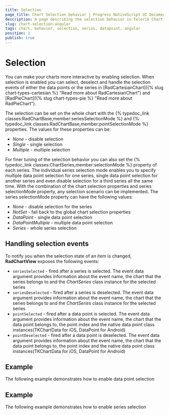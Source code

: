 ```yaml
---
title: Selection
page_title: Chart Selection behavior | Progress NativeScript UI Documentation
description: A page describing the selection behavior in Telerik Chart for NativeScript
slug: chart-selection-angular
tags: chart, behavior, selection, series, datapoint, angular
position: 1
publish: true
---
```


# Selection

You can make your charts more interactive by enabling selection. 
When selection is enabled you can select, deselect and handle the selection events of either the data points or the series in [RadCartesianChart]({% slug chart-types-cartesian %} "Read more about RadCartesianChart") and 
[RadPieChart]({% slug chart-types-pie %} "Read more about RadPieChart"). 

The selection can be set on the whole chart with the {% typedoc_link classes:RadChartBase,member:seriesSelectionMode %} and {% typedoc_link classes:RadChartBase,member:pointSelectionMode %} properties. The values for these properties can be:
* *None* - disable selection
* *Single* - single selection
* *Multiple* - multiple selection

For finer tuning of the selection behavior you can also set the {% typedoc_link classes:ChartSeries,member:selectionMode %} property of each series. The individual series selection mode enables you to specify multiple data point selection for one series, single data point selection for another series and even disable selection for a third series all the same time. With the combination of the chart selection properties and series selectionMode property, any selection scenario can be implemented. The series selectionMode property can have the following values:
* *None* - disable selection for the series
* *NotSet* - fall back to the global chart selection properties
* *DataPoint* -  single data point selection
* *DataPointMultiple* - multiple data point selection
* *Series* - whole series selection

## Handling selection events

To notify you when the selection state of an item is changed, **RadChartView** exposes the following events:
- `seriesSelected` - fired after a series is selected. 
The event data argument provides information about the event name, the chart that the series belongs to and the *ChartSeries* class instance for the selected series
- `seriesDeselected` - fired after a series is deselected. 
The event data argument provides information about the event name, the chart that the series belongs to and the *ChartSeries* class instance for the selected series
- `pointSelected` - fired after a data point is selected. 
The event data argument provides information about the event name, the chart that the data point belongs to, the point index and the native data point class instances(TKChartData for iOS, DataPoint for Android)
- `pointDeselected` - fired after a data point is deselected. 
The event data argument provides information about the event name, the chart that the data point belongs to, the point index and the native data point class instances(TKChartData for iOS, DataPoint for Android)

## Example 
The following example demonstrates how to enable data point selection 
<snippet id='angular-datapoint'/>

## Example 
The following example demonstrates how to enable series selection 
<snippet id='chart-angular-series-selection'/>


